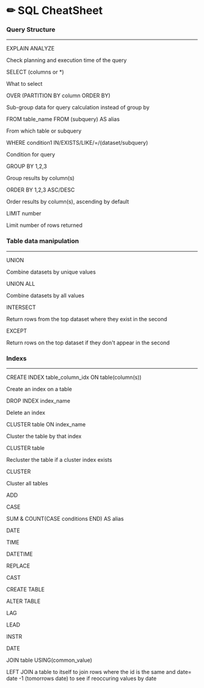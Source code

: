 # ✏ SQL CheatSheet

### **Query Structure**

***

EXPLAIN ANALYZE

Check planning and execution time of the query

SELECT (columns or \*)

What to select

OVER (PARTITION BY column ORDER BY)

Sub-group data for query calculation instead of group by

FROM table\_name FROM (subquery) AS alias

From which table or subquery

WHERE condition1 IN/EXISTS/LIKE/=/(dataset/subquery)

Condition for query

GROUP BY 1,2,3

Group results by column(s)

ORDER BY 1,2,3 ASC/DESC

Order results by column(s), ascending by default

LIMIT number

Limit number of rows returned

### **Table data manipulation**

***

UNION

Combine datasets by unique values

UNION ALL

Combine datasets by all values

INTERSECT

Return rows from the top dataset where they exist in the second

EXCEPT

Return rows on the top dataset if they don't appear in the second

### **Indexs**

***

CREATE INDEX table\_column\_idx ON table(column(s))

Create an index on a table

DROP INDEX index\_name

Delete an index

CLUSTER table ON index\_name

Cluster the table by that index

CLUSTER table

Recluster the table if a cluster index exists

CLUSTER

Cluster all tables

ADD

CASE

SUM & COUNT(CASE conditions END) AS alias

DATE

TIME

DATETIME

REPLACE

CAST

CREATE TABLE

ALTER TABLE

LAG

LEAD

INSTR

DATE

JOIN table USING(common\_value)

LEFT JOIN a table to itself to join rows where the id is the same and date= date -1 (tomorrows date) to see if reoccuring values by date
